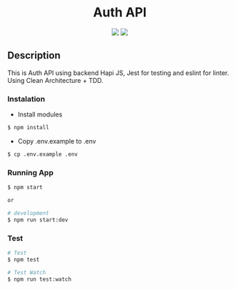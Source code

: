 <h1 align="center">Auth API</h1>

<p align="center">
<img src="https://github.com/yat98/dicoding_auth_api/actions/workflows/ci.yml/badge.svg" />
<img src="https://github.com/yat98/dicoding_auth_api/actions/workflows/cd.yml/badge.svg" />
</p>
<h2>Description</h2>
<p>
This is Auth API using backend Hapi JS, Jest for testing and eslint for linter. Using Clean Architecture + TDD.
<p>

<h3>Instalation</h3>

- Install modules

```bash
$ npm install
```

- Copy .env.example to .env

```bash
$ cp .env.example .env
```

<h3>Running App</h3>

```bash
$ npm start

or

# development
$ npm run start:dev
```

<h3>Test</h3>

```bash
# Test
$ npm test

# Test Watch
$ npm run test:watch
```
